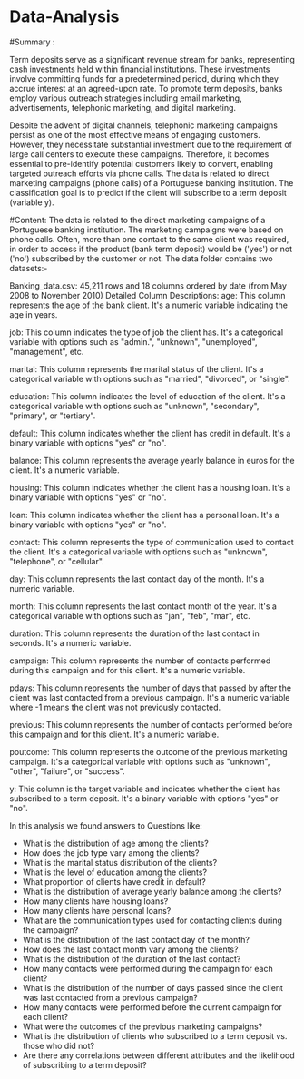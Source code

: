 # Data-Analysis

#Summary :

Term deposits serve as a significant revenue stream for banks, representing cash investments held within financial institutions. These investments involve committing funds for a predetermined period, during which they accrue interest at an agreed-upon rate. To promote term deposits, banks employ various outreach strategies including email marketing, advertisements, telephonic marketing, and digital marketing.

Despite the advent of digital channels, telephonic marketing campaigns persist as one of the most effective means of engaging customers. However, they necessitate substantial investment due to the requirement of large call centers to execute these campaigns. Therefore, it becomes essential to pre-identify potential customers likely to convert, enabling targeted outreach efforts via phone calls.
The data is related to direct marketing campaigns (phone calls) of a Portuguese banking institution. The classification goal is to predict if the client will subscribe to a term deposit (variable y).

#Content:
The data is related to the direct marketing campaigns of a Portuguese banking institution. The marketing campaigns were based on phone calls. Often, more than one contact to the same client was required, in order to access if the product (bank term deposit) would be ('yes') or not ('no') subscribed by the customer or not. The data folder contains two datasets:-

Banking_data.csv: 45,211 rows and 18 columns ordered by date (from May 2008 to November 2010)
Detailed Column Descriptions: 
age: This column represents the age of the bank client. It's a numeric variable indicating the age in years.

job: This column indicates the type of job the client has. It's a categorical variable with options such as "admin.", "unknown", "unemployed", "management", etc.

marital: This column represents the marital status of the client. It's a categorical variable with options such as "married", "divorced", or "single".

education: This column indicates the level of education of the client. It's a categorical variable with options such as "unknown", "secondary", "primary", or "tertiary".

default: This column indicates whether the client has credit in default. It's a binary variable with options "yes" or "no".

balance: This column represents the average yearly balance in euros for the client. It's a numeric variable.

housing: This column indicates whether the client has a housing loan. It's a binary variable with options "yes" or "no".

loan: This column indicates whether the client has a personal loan. It's a binary variable with options "yes" or "no".

contact: This column represents the type of communication used to contact the client. It's a categorical variable with options such as "unknown", "telephone", or "cellular".

day: This column represents the last contact day of the month. It's a numeric variable.

month: This column represents the last contact month of the year. It's a categorical variable with options such as "jan", "feb", "mar", etc.

duration: This column represents the duration of the last contact in seconds. It's a numeric variable.

campaign: This column represents the number of contacts performed during this campaign and for this client. It's a numeric variable.

pdays: This column represents the number of days that passed by after the client was last contacted from a previous campaign. It's a numeric variable where -1 means the client was not previously contacted.

previous: This column represents the number of contacts performed before this campaign and for this client. It's a numeric variable.

poutcome: This column represents the outcome of the previous marketing campaign. It's a categorical variable with options such as "unknown", "other", "failure", or "success".

y: This column is the target variable and indicates whether the client has subscribed to a term deposit. It's a binary variable with options "yes" or "no".


In this analysis we found answers to Questions like:
-	What is the distribution of age among the clients?
-	How does the job type vary among the clients?
-	What is the marital status distribution of the clients?
-	What is the level of education among the clients?
-	What proportion of clients have credit in default?
-	What is the distribution of average yearly balance among the clients?
-	How many clients have housing loans?
-	How many clients have personal loans?
-	What are the communication types used for contacting clients during the campaign?
-	What is the distribution of the last contact day of the month?
-	How does the last contact month vary among the clients?
-	What is the distribution of the duration of the last contact?
-	How many contacts were performed during the campaign for each client?
-	What is the distribution of the number of days passed since the client was last contacted from a previous campaign?
-	How many contacts were performed before the current campaign for each client?
-	What were the outcomes of the previous marketing campaigns?
-	What is the distribution of clients who subscribed to a term deposit vs. those who did not?
-	Are there any correlations between different attributes and the likelihood of subscribing to a term deposit?
